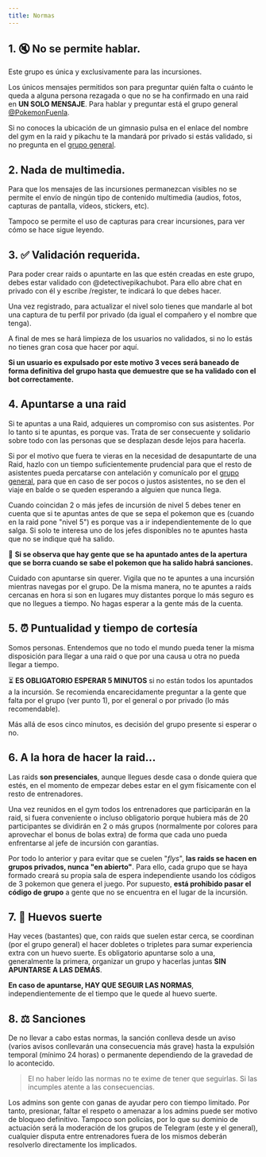```yaml
---
title: Normas
---
```


## 1. 🔇 No se permite hablar.
Este grupo es única y exclusivamente para las incursiones. 

Los únicos mensajes permitidos son para preguntar quién falta o cuánto le queda a alguna persona rezagada o que no se ha confirmado en una raid en **UN SOLO MENSAJE**. Para hablar y preguntar está el grupo general [@PokemonFuenla](https://t.me/pokemonfuenla).

Si no conoces la ubicación de un gimnasio pulsa en el enlace del nombre del gym en la raid y pikachu te la mandará por privado si estás validado, si no pregunta en el [grupo general](https://t.me/pokemonfuenla).

## 2. Nada de multimedia.
Para que los mensajes de las incursiones permanezcan visibles no se permite el envío de ningún tipo de contenido multimedia (audios, fotos, capturas de pantalla, vídeos, stickers, etc).

Tampoco se permite el uso de capturas para crear incursiones, para ver cómo se hace sigue leyendo.

## 3. ✅ Validación requerida.
Para poder crear raids o apuntarte en las que estén creadas en este grupo, debes estar validado con @detectivepikachubot. Para ello abre chat en privado con él y escribe /register, te indicará lo que debes hacer.

Una vez registrado, para actualizar el nivel solo tienes que mandarle al bot una captura de tu perfil por privado (da igual el compañero y el nombre que tenga).

A final de mes se hará limpieza de los usuarios no validados, si no lo estás no tienes gran cosa que hacer por aquí. 

**Si un usuario es expulsado por este motivo 3 veces será baneado de forma definitiva del grupo hasta que demuestre que se ha validado con el bot correctamente.**

## 4. Apuntarse a una raid
Si te apuntas a una Raid, adquieres un compromiso con sus asistentes. Por lo tanto si te apuntas, es porque vas. Trata de ser consecuente y solidario sobre todo con las personas que se desplazan desde lejos para hacerla. 

Si por el motivo que fuera te vieras en la necesidad de desapuntarte de una Raid, hazlo con un tiempo suficientemente prudencial para que el resto de asistentes pueda percatarse con antelación y comunícalo por el [grupo general](https://t.me/pokemonfuenla), para que en caso de ser pocos o justos asistentes, no se den el viaje en balde o se queden esperando a alguien que nunca llega.

Cuando coincidan 2 o más jefes de incursión de nivel 5 debes tener en cuenta que si te apuntas antes de que se sepa el pokemon que es (cuando en la raid pone "nivel 5") es porque vas a ir independientemente de lo que salga. Si solo te interesa uno de los jefes disponibles no te apuntes hasta que no se indique qué ha salido.

🚫 **Si se observa que hay gente que se ha apuntado antes de la apertura que se borra cuando se sabe el pokemon que ha salido habrá sanciones.**

Cuidado con apuntarse sin querer. Vigila que no te apuntes a una incursión mientras navegas por el grupo. De la misma manera, no te apuntes a raids cercanas en hora si son en lugares muy distantes porque lo más seguro es que no llegues a tiempo. No hagas esperar a la gente más de la cuenta.

## 5. ⏰ Puntualidad y tiempo de cortesía
Somos personas. Entendemos que no todo el mundo pueda tener la misma disposición para llegar a una raid o que por una causa u otra no pueda llegar a tiempo. 

⏳ **ES OBLIGATORIO ESPERAR 5 MINUTOS** si no están todos los apuntados a la incursión. Se recomienda encarecidamente preguntar a la gente que falta por el grupo (ver punto 1), por el general o por privado (lo más recomendable).

Más allá de esos cinco minutos, es decisión del grupo presente si esperar o no. 

## 6. A la hora de hacer la raid...
Las raids **son presenciales**, aunque llegues desde casa o donde quiera que estés, en el momento de empezar debes estar en el gym físicamente con el resto de entrenadores.

Una vez reunidos en el gym todos los entrenadores que participarán en la raid, si fuera conveniente o incluso obligatorio porque hubiera más de 20 participantes se dividirán en 2 o más grupos (normalmente por colores para aprovechar el bonus de bolas extra) de forma que cada uno pueda enfrentarse al jefe de incursión con garantías.

Por todo lo anterior y para evitar que se cuelen "*flys*", **las raids se hacen en grupos privados, nunca "en abierto"**. Para ello, cada grupo que se haya formado creará su propia sala de espera independiente usando los códigos de 3 pokemon que genera el juego. Por supuesto, **está prohibido pasar el código de grupo** a gente que no se encuentra en el lugar de la incursión.

## 7. 🥚 Huevos suerte
Hay veces (bastantes) que, con raids que suelen estar cerca, se coordinan (por el grupo general) el hacer dobletes o tripletes para sumar experiencia extra con un huevo suerte. Es obligatorio apuntarse solo a una, generalmente la primera, organizar un grupo y hacerlas juntas **SIN APUNTARSE A LAS DEMÁS**. 

**En caso de apuntarse, HAY QUE SEGUIR LAS NORMAS**, independientemente de el tiempo que le quede al huevo suerte.

## 8. ⚖ Sanciones
De no llevar a cabo estas normas, la sanción conlleva desde un aviso (varios avisos conllevarán una consecuencia más grave) hasta la expulsión temporal (mínimo 24 horas) o permanente dependiendo de la gravedad de lo acontecido.


> El no haber leído las normas no te exime de tener que seguirlas. Si las incumples atente a las consecuencias. 

Los admins son gente con ganas de ayudar pero con tiempo limitado. Por tanto, presionar, faltar el respeto o amenazar a los admins puede ser motivo de bloqueo definitivo. Tampoco son policías, por lo que su dominio de actuación será la moderación de los grupos de Telegram (este y el general), cualquier disputa entre entrenadores fuera de los mismos deberán resolverlo directamente los implicados.

